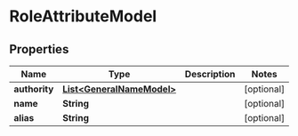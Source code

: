 

# RoleAttributeModel


## Properties

| Name | Type | Description | Notes |
|------------ | ------------- | ------------- | -------------|
|**authority** | [**List&lt;GeneralNameModel&gt;**](GeneralNameModel.md) |  |  [optional] |
|**name** | **String** |  |  [optional] |
|**alias** | **String** |  |  [optional] |



